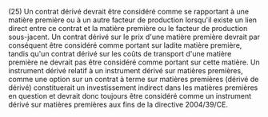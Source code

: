 (25) Un contrat dérivé devrait être considéré comme se rapportant à une matière première ou à un autre facteur de production lorsqu'il existe un lien direct entre ce contrat et la matière première ou le facteur de production sous-jacent. Un contrat dérivé sur le prix d'une matière première devrait par conséquent être considéré comme portant sur ladite matière première, tandis qu'un contrat dérivé sur les coûts de transport d'une matière première ne devrait pas être considéré comme portant sur cette matière. Un instrument dérivé relatif à un instrument dérivé sur matières premières, comme une option sur un contrat à terme sur matières premières (dérivé de dérivé) constituerait un investissement indirect dans les matières premières en question et devrait donc toujours être considéré comme un instrument dérivé sur matières premières aux fins de la directive 2004/39/CE.